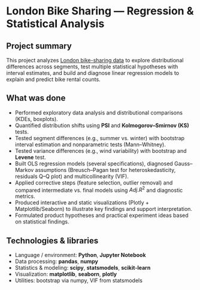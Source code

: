 # London Bike Sharing — Regression & Statistical Analysis

## Project summary
This project analyzes [London bike-sharing data](https://www.kaggle.com/datasets/hmavrodiev/london-bike-sharing-dataset) to explore distributional differences across segments, test multiple statistical hypotheses with interval estimates, and build and diagnose linear regression models to explain and predict bike rental counts.

## What was done
- Performed exploratory data analysis and distributional comparisons (KDEs, boxplots).
- Quantified distribution shifts using **PSI** and **Kolmogorov–Smirnov (KS)** tests.
- Tested segment differences (e.g., summer vs. winter) with bootstrap interval estimation and nonparametric tests (Mann–Whitney).
- Tested variance differences (e.g., wind variability) with bootstrap and **Levene** test.
- Built OLS regression models (several specifications), diagnosed Gauss–Markov assumptions (Breusch–Pagan test for heteroskedasticity, residuals Q–Q plot) and multicollinearity (VIF).
- Applied corrective steps (feature selection, outlier removal) and compared intermediate vs. final models using $Adj. R^2$ and diagnostic metrics.
- Produced interactive and static visualizations (Plotly + Matplotlib/Seaborn) to illustrate key findings and support interpretation.
- Formulated product hypotheses and practical experiment ideas based on statistical findings.

## Technologies & libraries
- Language / environment: **Python**, **Jupyter Notebook**
- Data processing: **pandas**, **numpy**
- Statistics & modeling: **scipy**, **statsmodels**, **scikit-learn**
- Visualization: **matplotlib**, **seaborn**, **plotly**
- Utilities: bootstrap via numpy, VIF from statsmodels
